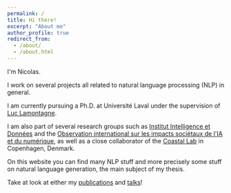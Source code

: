 ```yaml
---
permalink: /
title: Hi there! 
excerpt: "About me"
author_profile: true
redirect_from: 
  - /about/
  - /about.html
---
```


I'm Nicolas.

I work on several projects all related to natural language processing (NLP) in general.

I am currently pursuing a Ph.D. at Université Laval under the supervision of [Luc Lamontagne](https://www.ift.ulaval.ca/departement-et-professeurs/professeurs-et-personnel/professeurs-reguliers/fiche/show/lamontagne-luc/).

I am also part of several research groups such as [Institut Intelligence et Données](https://iid.ulaval.ca/) and the [Observation international sur les impacts sociétaux de l'IA et du numérique](https://observatoire-ia.ulaval.ca/), as well as a close collaborator of the [Coastal Lab](https://coastalcph.github.io/) in Copenhagen, Denmark. 

On this website you can find many NLP stuff and more precisely some stuff on natural language generation, the main subject of my thesis.

<!-- Take at look at either my [publications](/publications) and [talks](/talks), and [blog posts](/year-archive). One can also get a piece of me [here](/cv)! -->
Take at look at either my [publications](/publications) and [talks](/talks)!
